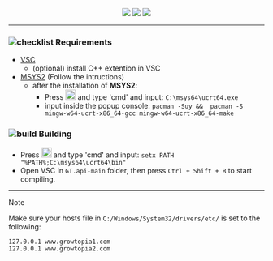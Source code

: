 <div align="center">

[![](https://github.com/GT-api/GT.api/actions/workflows/msys2.yml/badge.svg)](https://github.com/GT-api/GT.api/actions/workflows/msys2.yml)
[![](https://app.codacy.com/project/badge/Grade/f137293097f042a8a7bc7b5e94a89d38)](https://app.codacy.com/gh/GT-api/GT.api/dashboard?utm_source=gh&utm_medium=referral&utm_content=&utm_campaign=Badge_grade)
[![](https://dcbadge.limes.pink/api/server/zzWHgzaF7J?style=flat)](https://discord.gg/zzWHgzaF7J)
</div>

***
### ![checklist](https://github.com/microsoft/vscode-icons/blob/main/icons/dark/checklist.svg) Requirements

- [VSC](https://code.visualstudio.com/)
  - (optional) install C++ extention in VSC
- [MSYS2](https://www.msys2.org/) (Follow the intructions)
  - after the installation of **MSYS2**:
    - Press <img src="https://www.servis-repas.cz/user/categories/orig/windows-11-icon.png" width="20" height="20"></img> and type 'cmd' and input: `C:\msys64\ucrt64.exe`
    - input inside the popup console: `pacman -Suy &&  pacman -S mingw-w64-ucrt-x86_64-gcc mingw-w64-ucrt-x86_64-make`
### ![build](https://github.com/microsoft/vscode-icons/blob/main/icons/dark/build.svg) Building 
- Press <img src="https://www.servis-repas.cz/user/categories/orig/windows-11-icon.png" width="20" height="20"></img> and type 'cmd' and input: `setx PATH "%PATH%;C:\msys64\ucrt64\bin"`
- Open VSC in `GT.api-main` folder, then press `Ctrl + Shift + B` to start compiling.

***
> [!NOTE]
> Make sure your hosts file in `C:/Windows/System32/drivers/etc/` is set to the following:
> ```
> 127.0.0.1 www.growtopia1.com
> 127.0.0.1 www.growtopia2.com
> ```
